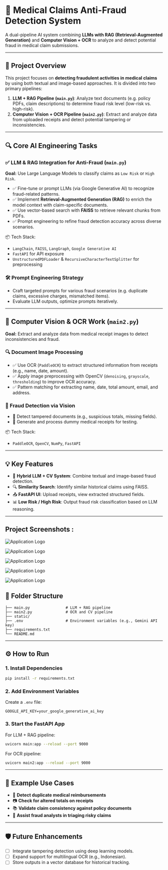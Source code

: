 
# 🧠 Medical Claims Anti-Fraud Detection System

A dual-pipeline AI system combining **LLMs with RAG (Retrieval-Augmented Generation)** and **Computer Vision + OCR** to analyze and detect potential fraud in medical claim submissions.

---

## 🚀 Project Overview

This project focuses on **detecting fraudulent activities in medical claims** by using both textual and image-based approaches. It is divided into two primary pipelines:

1. **LLM + RAG Pipeline (`main.py`)**: Analyze text documents (e.g. policy PDFs, claim descriptions) to determine fraud risk level (low-risk vs. high-risk).
2. **Computer Vision + OCR Pipeline (`main2.py`)**: Extract and analyze data from uploaded receipts and detect potential tampering or inconsistencies.

---

## 🔍 Core AI Engineering Tasks

### ✅ LLM & RAG Integration for Anti-Fraud (`main.py`)

**Goal:** Use Large Language Models to classify claims as `Low Risk` or `High Risk`.

- ✅ Fine-tune or prompt LLMs (via Google Generative AI) to recognize fraud-related patterns.
- ✅ Implement **Retrieval-Augmented Generation (RAG)** to enrich the model context with claim-specific documents.
- ✅ Use vector-based search with **FAISS** to retrieve relevant chunks from PDFs.
- ✅ Prompt engineering to refine fraud detection accuracy across diverse scenarios.

📦 Tech Stack:
- `LangChain`, `FAISS`, `LangGraph`, `Google Generative AI`
- `FastAPI` for API exposure
- `UnstructuredPDFLoader` & `RecursiveCharacterTextSplitter` for preprocessing

### 🛠️ Prompt Engineering Strategy

- Craft targeted prompts for various fraud scenarios (e.g. duplicate claims, excessive charges, mismatched items).
- Evaluate LLM outputs, optimize prompts iteratively.

---

## 📸 Computer Vision & OCR Work (`main2.py`)

**Goal:** Extract and analyze data from medical receipt images to detect inconsistencies and fraud.

### 🔍 Document Image Processing

- ✅ Use OCR (`PaddleOCR`) to extract structured information from receipts (e.g., name, date, amount).
- ✅ Apply image preprocessing with OpenCV (`denoising`, `grayscale`, `thresholding`) to improve OCR accuracy.
- ✅ Pattern matching for extracting name, date, total amount, email, and address.

### 🧠 Fraud Detection via Vision

- 🚩 Detect tampered documents (e.g., suspicious totals, missing fields).
- 🧾 Generate and process dummy medical receipts for testing.

📦 Tech Stack:
- `PaddleOCR`, `OpenCV`, `NumPy`, `FastAPI`

---

## 💡 Key Features

- 🧠 **Hybrid LLM + CV System**: Combine textual and image-based fraud detection.
- 🔍 **Similarity Search**: Identify similar historical claims using FAISS.
- 📤 **FastAPI UI**: Upload receipts, view extracted structured fields.
- 📊 **Low Risk / High Risk**: Output fraud risk classification based on LLM reasoning.

---

## Project Screenshots :

![Application Logo](https://raw.githubusercontent.com/MagicDash91/ML-Engineering-Project/main/RAG_Challenge/static/r1.JPG)

![Application Logo](https://raw.githubusercontent.com/MagicDash91/ML-Engineering-Project/main/RAG_Challenge/static/r2.JPG)

![Application Logo](https://raw.githubusercontent.com/MagicDash91/ML-Engineering-Project/main/RAG_Challenge/static/r3.JPG)

![Application Logo](https://raw.githubusercontent.com/MagicDash91/ML-Engineering-Project/main/RAG_Challenge/static/r4.JPG)

![Application Logo](https://raw.githubusercontent.com/MagicDash91/ML-Engineering-Project/main/RAG_Challenge/static/r5.JPG)

## 📁 Folder Structure

```
├── main.py                # LLM + RAG pipeline
├── main2.py               # OCR and CV pipeline
├── static/ 
├── .env                   # Environment variables (e.g., Gemini API key)
├── requirements.txt
└── README.md
```

---

## ⚙️ How to Run

### 1. Install Dependencies

```bash
pip install -r requirements.txt
```

### 2. Add Environment Variables

Create a `.env` file:

```env
GOOGLE_API_KEY=your_google_generative_ai_key
```

### 3. Start the FastAPI App

For LLM + RAG pipeline:

```bash
uvicorn main:app --reload --port 9000
```

For OCR pipeline:

```bash
uvicorn main2:app --reload --port 9000
```

---

## 📌 Example Use Cases

- 🧾 **Detect duplicate medical reimbursements**
- 📷 **Check for altered totals on receipts**
- 📚 **Validate claim consistency against policy documents**
- 🧠 **Assist fraud analysts in triaging risky claims**

---

## 🛡️ Future Enhancements

- [ ] Integrate tampering detection using deep learning models.
- [ ] Expand support for multilingual OCR (e.g., Indonesian).
- [ ] Store outputs in a vector database for historical tracking.
